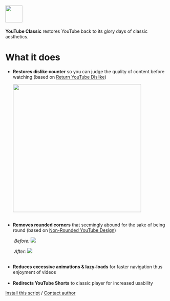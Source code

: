 <h1><img height=53 src="https://i.imgur.com/yHBtTpi.png"></h1>

<b>YouTube Classic</b> restores YouTube back to its glory days of classic aesthetics.

<h1>What it does</h1>
<ul>
<li><b>Restores dislike counter</b> so you can judge the quality of content before watching
(based on <a href="https://github.com/Anarios/return-youtube-dislike" target="_blank">Return YouTube Dislike</a>)
<p><img width=400px src="https://i.imgur.com/9i6S9ki.png"></li><br>
<li><b>Removes rounded corners</b> that seemingly abound for the sake of being round
(based on <a href="https://userstyles.world/style/7243/css-adjustments-fixes-for-non-rounded-youtube-design" target="_blank">Non-Rounded YouTube Design</a>)
<p><i>&nbsp;Before:</i>
<img src="https://i.imgur.com/hMaUywR.png">
<p><i>&nbsp;After:</i>
<img src="https://i.imgur.com/LLc2xK3.png"></li><br>
<li><b>Reduces excessive animations & lazy-loads</b> for faster navigation thus enjoyment of videos</li><br>
<li><b>Redirects YouTube Shorts</b> to classic player for increased usability</li>
</ul>
<a href="https://greasyfork.org/scripts/456132-youtube-classic/code/YouTube%20Classic.user.js">Install this script</a> / <a href="https://elonsucks.org/@adam" target="_blank">Contact author</a>
